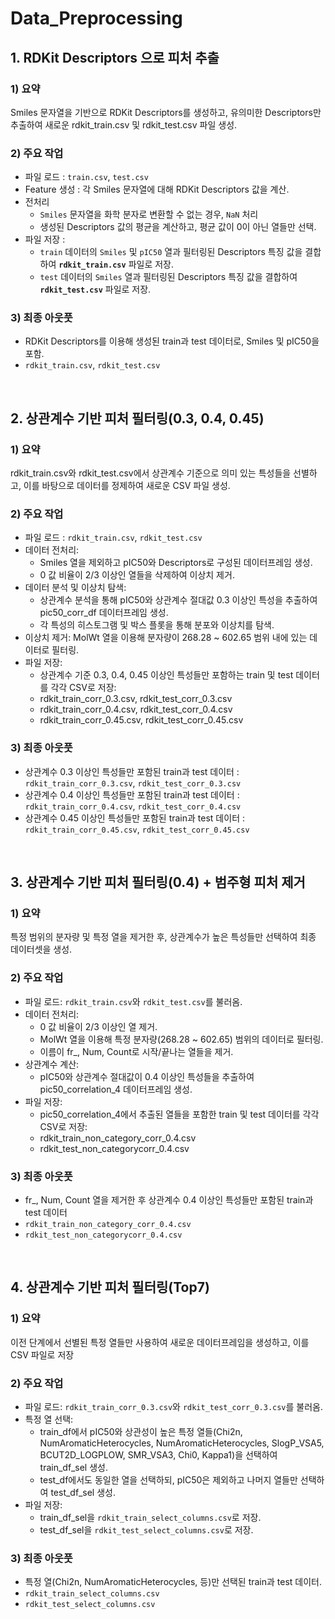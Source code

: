 # Data_Preprocessing

## 1. RDKit Descriptors 으로 피처 추출

### 1) 요약
Smiles 문자열을 기반으로 RDKit Descriptors를 생성하고, 유의미한 Descriptors만 추출하여 새로운 rdkit_train.csv 및 rdkit_test.csv 파일 생성.

### 2) 주요 작업
- 파일 로드 : `train.csv`, `test.csv`
- Feature 생성 : 각 Smiles 문자열에 대해 RDKit Descriptors 값을 계산.
- 전처리
    - `Smiles` 문자열을 화학 분자로 변환할 수 없는 경우, `NaN` 처리
    - 생성된 Descriptors 값의 평균을 계산하고, 평균 값이 0이 아닌 열들만 선택.
- 파일 저장 :
    - `train` 데이터의 `Smiles` 및 `pIC50` 열과 필터링된 Descriptors 특징 값을 결합하여 **`rdkit_train.csv`** 파일로 저장.
    - `test` 데이터의 `Smiles` 열과 필터링된 Descriptors 특징 값을 결합하여 **`rdkit_test.csv`** 파일로 저장.

### 3) 최종 아웃풋
- RDKit Descriptors를 이용해 생성된 train과 test 데이터로, Smiles 및 pIC50을 포함.
- `rdkit_train.csv`, `rdkit_test.csv`


<br>

## 2. 상관계수 기반 피처 필터링(0.3, 0.4, 0.45)

### 1) 요약
rdkit_train.csv와 rdkit_test.csv에서 상관계수 기준으로 의미 있는 특성들을 선별하고, 이를 바탕으로 데이터를 정제하여 새로운 CSV 파일 생성.

### 2) 주요 작업
- 파일 로드 : `rdkit_train.csv`, `rdkit_test.csv`
- 데이터 전처리:
	- Smiles 열을 제외하고 pIC50와 Descriptors로 구성된 데이터프레임 생성.
	- 0 값 비율이 2/3 이상인 열들을 삭제하여 이상치 제거.
- 데이터 분석 및 이상치 탐색:
	- 상관계수 분석을 통해 pIC50와 상관계수 절대값 0.3 이상인 특성을 추출하여 pic50_corr_df 데이터프레임 생성.
	- 각 특성의 히스토그램 및 박스 플롯을 통해 분포와 이상치를 탐색.
- 이상치 제거: MolWt 열을 이용해 분자량이 268.28 ~ 602.65 범위 내에 있는 데이터로 필터링.
- 파일 저장:
	- 상관계수 기준 0.3, 0.4, 0.45 이상인 특성들만 포함하는 train 및 test 데이터를 각각 CSV로 저장:
	- rdkit_train_corr_0.3.csv, rdkit_test_corr_0.3.csv
	- rdkit_train_corr_0.4.csv, rdkit_test_corr_0.4.csv
	- rdkit_train_corr_0.45.csv, rdkit_test_corr_0.45.csv

### 3) 최종 아웃풋
- 상관계수 0.3 이상인 특성들만 포함된 train과 test 데이터 : `rdkit_train_corr_0.3.csv`, `rdkit_test_corr_0.3.csv` 
- 상관계수 0.4 이상인 특성들만 포함된 train과 test 데이터 : `rdkit_train_corr_0.4.csv`, `rdkit_test_corr_0.4.csv`
- 상관계수 0.45 이상인 특성들만 포함된 train과 test 데이터 : `rdkit_train_corr_0.45.csv`, `rdkit_test_corr_0.45.csv`


<br>

## 3. 상관계수 기반 피처 필터링(0.4) + 범주형 피처 제거

### 1) 요약
특정 범위의 분자량 및 특정 열을 제거한 후, 상관계수가 높은 특성들만 선택하여 최종 데이터셋을 생성.

### 2) 주요 작업
- 파일 로드: `rdkit_train.csv`와 `rdkit_test.csv`를 불러옴.
- 데이터 전처리:
	- 0 값 비율이 2/3 이상인 열 제거.
	- MolWt 열을 이용해 특정 분자량(268.28 ~ 602.65) 범위의 데이터로 필터링.
	- 이름이 fr_, Num, Count로 시작/끝나는 열들을 제거.
- 상관계수 계산:
	- pIC50와 상관계수 절대값이 0.4 이상인 특성들을 추출하여 pic50_correlation_4 데이터프레임 생성.
- 파일 저장:
	- pic50_correlation_4에서 추출된 열들을 포함한 train 및 test 데이터를 각각 CSV로 저장:
	- rdkit_train_non_category_corr_0.4.csv
	- rdkit_test_non_categorycorr_0.4.csv

### 3) 최종 아웃풋
- fr_, Num, Count 열을 제거한 후 상관계수 0.4 이상인 특성들만 포함된 train과 test 데이터
- `rdkit_train_non_category_corr_0.4.csv`
- `rdkit_test_non_categorycorr_0.4.csv`

<br>

## 4. 상관계수 기반 피처 필터링(Top7)

### 1) 요약
이전 단계에서 선별된 특정 열들만 사용하여 새로운 데이터프레임을 생성하고, 이를 CSV 파일로 저장


### 2) 주요 작업
- 파일 로드: `rdkit_train_corr_0.3.csv`와 `rdkit_test_corr_0.3.csv`를 불러옴.
- 특정 열 선택:
    - train_df에서 pIC50와 상관성이 높은 특정 열들(Chi2n, NumAromaticHeterocycles, NumAromaticHeterocycles, SlogP_VSA5, BCUT2D_LOGPLOW, SMR_VSA3, Chi0, Kappa1)을 선택하여 train_df_sel 생성.
	- test_df에서도 동일한 열을 선택하되, pIC50은 제외하고 나머지 열들만 선택하여 test_df_sel 생성.
- 파일 저장:
	- train_df_sel을 `rdkit_train_select_columns.csv`로 저장.
	- test_df_sel을 `rdkit_test_select_columns.csv`로 저장.

### 3) 최종 아웃풋
- 특정 열(Chi2n, NumAromaticHeterocycles, 등)만 선택된 train과 test 데이터.
- `rdkit_train_select_columns.csv`
- `rdkit_test_select_columns.csv`

